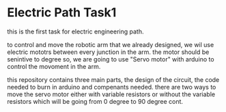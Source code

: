 # Electric Path Task1

this is the first task for electric engineering path.

to control and move the robotic arm that we already designed, we wil use electric mototrs between every junction in the arm. the motor should be senintive to degree so, we are going to use "Servo motor" with arduino to control the movoment in the arm. 

this  repository contains three main parts, the design of the circuit, the code needed to burn in arduino and compenants needed.
there are two ways to move the servo motor either with variable resistors or without the variable resistors which will be going from 0 degree to 90 degree cont. 

